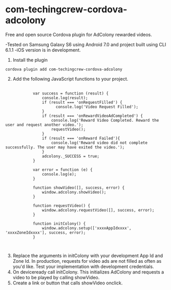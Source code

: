 # com-techingcrew-cordova-adcolony
Free and open source Cordova plugin for AdColony rewarded videos.

-Tested on Samsung Galaxy S6 using Android 7.0 and project built using CLI 6.1.1
-iOS version is in development.

1. Install the plugin
<pre><code>cordova plugin add com-techingcrew-cordova-adcolony</code></pre>
2. Add the following JavaScript functions to your project.
<pre>
  <code>
            var success = function (result) {
                console.log(result);
                if (result === 'onRequestFilled') {
                      console.log('Video Request Filled');
                }
                if (result === 'onRewardVideoAdCompleted') {
                    console.log('Reward Video Completed. Reward the user and request another video.');
                    requestVideo();
                }
                if (result === 'onReward Failed'){
                    console.log('Reward video did not complete successfully. The user may have exited the video.');
                }
                adcolony._SUCCESS = true;
            }
            
            var error = function (e) {
                console.log(e);
            }

            function showVideo([], success, error) {
                window.adcolony.showVideo();
            }

            function requestVideo() {
                window.adcolony.requestVideo([], success, error);
            }

            function initColony() {
                window.adcolony.setup(['xxxxAppIdxxxx', 'xxxxZoneIdxxxx'], success, error);
            }
            
  </code>
</pre>
3. Replace the arguments in initColony with your development App Id and Zone Id. In production, requests for video ads are not filled as      often as you'd like. Test your implementation with development credentials.
4. On deviceready call initColony. This initializes AdColony and requests a video to be played by calling showVideo.
5. Create a link or button that calls showVideo onclick.
